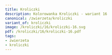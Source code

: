 ```yaml
---
title: Kroliczki
description: Kolorowanka Kroliczki - wariant 16
canonical: /zwierzeta/kroliczki
variant_of: kroliczki
image: /kroliczki/16/kroliczki-16.svg
pdf: /kroliczki/16/kroliczki-16.pdf
tags:
- zwierzeta
- kroliczki
---
```

